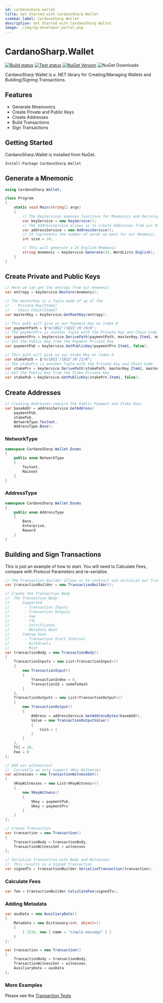 ```yaml
---
id: cardanosharp-wallet
title: Get Started with CardanoSharp Wallet
sidebar_label: CardanoSharp Wallet
description: Get Started with CardanoSharp Wallet
image: ./img/og-developer-portal.png
--- 
```


# CardanoSharp.Wallet 
[![Build status](https://ci.appveyor.com/api/projects/status/knh87k86mf7gbxyo?svg=true)](https://ci.appveyor.com/project/nothingalike/cardanosharp-wallet) [![Test status](https://img.shields.io/appveyor/tests/nothingalike/cardanosharp-wallet)](https://ci.appveyor.com/project/nothingalike/cardanosharp-wallet) [![NuGet Version](http://img.shields.io/nuget/v/CardanoSharp.Wallet.svg?style=flat)](https://www.nuget.org/packages/CardanoSharp.Wallet/) ![NuGet Downloads](https://img.shields.io/nuget/dt/CardanoSharp.Wallet.svg)

CardanoSharp Wallet is a .NET library for Creating/Managing Wallets and Building/Signing Transactions.

## Features

 * Generate Mnemonics
 * Create Private and Public Keys
 * Create Addresses
 * Build Transactions
 * Sign Transactions

## Getting Started

CardanoSharp.Wallet is installed from NuGet. 

```
Install-Package CardanoSharp.Wallet
```

## Generate a Mnemonic
```csharp
using CardanoSharp.Wallet;

class Program
{
    static void Main(string[] args)
    {
        // The KeyServices exposes functions for Mnemonics and Deriving Keys
        var keyService = new KeyService();
        // The AddressService allows us to create Addresses from our Public Keys
        var addressService = new AddressService();
        // 24 represents the number of words we want for our Mnemonic
        int size = 24;

        // This will generate a 24 English Mnemonic
        string mnemonic = keyService.Generate(24, WordLists.English);
    }
}
```

## Create Private and Public Keys
```csharp
// Here we can get the entropy from our mnemonic
var entropy = keyService.Restore(mnemonic);

// The masterKey is a Tuple made of up of the 
//  - Private Key(Item1) 
//  - Chain Chain(Item2)
var masterKey = keyService.GetRootKey(entropy);

// This path will give us our Payment Key on index 0
var paymentPath = $"m/1852'/1815'/0'/0/0";
// The paymentPrv is another Tuple with the Private Key and Chain Code
var paymentPrv = keyService.DerivePath(paymentPath, masterKey.Item1, masterKey.Item2);
// Get the Public Key from the Payment Private Key
var paymentPub = keyService.GetPublicKey(paymentPrv.Item1, false);

// This path will give us our Stake Key on index 0
var stakePath = $"m/1852'/1815'/0'/2/0";
// The stakePrv is another Tuple with the Private Key and Chain Code
var stakePrv = keyService.DerivePath(stakePath, masterKey.Item1, masterKey.Item2);
// Get the Public Key from the Stake Private Key
var stakePub = keyService.GetPublicKey(stakePrv.Item1, false);
```

## Create Addresses

```csharp
// Creating Addresses require the Public Payment and Stake Keys
var baseAddr = addressService.GetAddress(
    paymentPub, 
    stakePub, 
    NetworkType.Testnet, 
    AddressType.Base);
```

### NetworkType

```csharp
namespace CardanoSharp.Wallet.Enums
{
    public enum NetworkType
    {
        Testnet,
        Mainnet
    }
}
```

### AddressType

```csharp
namespace CardanoSharp.Wallet.Enums
{
    public enum AddressType
    {
        Base,
        Enterprise,
        Reward
    }
}
```

## Building and Sign Transactions
This is just an example of how to start. You will need to Calculate Fees, compare with Protocol Parameters and re-serialize. 
```csharp
// The Transaction Builder allows us to contruct and serialize our Transaction
var transactionBuilder = new TransactionBuilder();

// Create the Transaction Body
//  The Transaction Body:
//      Supported
//       - Transaction Inputs
//       - Transaction Outputs
//       - Fee
//       - TTL
//       - Certificates
//       - Metadata Hash
//      Coming Soon
//       - Transaction Start Interval
//       - Withdrawls
//       - Mint
var transactionBody = new TransactionBody()
{
    TransactionInputs = new List<TransactionInput>()
    {
        new TransactionInput()
        {
            TransactionIndex = 0,
            TransactionId = someTxHash
        }
    },
    TransactionOutputs = new List<TransactionOutput>()
    {
        new TransactionOutput()
        {
            Address = addressService.GetAddressBytes(baseAddr),
            Value = new TransactionOutputValue()
            {
                Coin = 1
            }
        }
    },
    Ttl = 10,
    Fee = 0
};

// Add our witness(es)
//  Currently we only support VKey Witnesses
var witnesses = new TransactionWitnessSet()
{
    VKeyWitnesses = new List<VKeyWitness>()
    {
        new VKeyWitness()
        {
            VKey = paymentPub,
            SKey = paymentPrv
        }
    }
};

// Create Transaction
var transaction = new Transaction()
{
    TransactionBody = transactionBody,
    TransactionWitnessSet = witnesses
};

// Serialize Transaction with Body and Witnesses
//  This results in a Signed Transaction
var signedTx = transactionBuilder.SerializeTransaction(transaction);
```

### Calculate Fees
```csharp
var fee = transactionBuilder.CalculateFee(signedTx);
```

### Adding Metadata
```csharp
var auxData = new AuxiliaryData()
{
    Metadata = new Dictionary<int, object>()
    {
        { 1234, new { name = "simple message" } }
    }
};

var transaction = new Transaction()
{
    TransactionBody = transactionBody,
    TransactionWitnessSet = witnesses,
    AuxiliaryData = auxData
};
```

### More Examples
Please see the [Transaction Tests](https://github.com/CardanoSharp/cardanosharp-wallet/blob/main/CardanoSharp.Wallet.Test/TransactionTests.cs)
